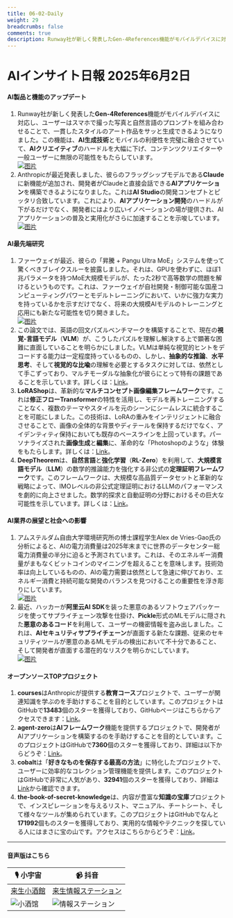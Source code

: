 ```yaml
---
title: 06-02-Daily
weight: 29
breadcrumbs: false
comments: true
description: Runway社が新しく発表したGen-4References機能がモバイルデバイスに対応し、ユーザーはスマホで撮った写真と自然言語のプロンプトを組み合わせることで、一貫したスタイルのアート作品をサッと生成できるようになりました。この機能は、AI生成技術とモバイルの利便性を完璧に融合させていて、AIクリエイティブのハードルを大幅に下げ、コンテンツクリエイターや一般ユーザーに無限の可能性をもたらしています。
---
```

# AIインサイト日報 2025年6月2日

#### **AI製品と機能のアップデート**

1.  Runway社が新しく発表した**Gen-4References**機能がモバイルデバイスに対応し、ユーザーはスマホで撮った写真と自然言語のプロンプトを組み合わせることで、一貫したスタイルのアート作品をサッと生成できるようになりました。この機能は、**AI生成技術**とモバイルの利便性を完璧に融合させていて、**AIクリエイティブ**のハードルを大幅に下げ、コンテンツクリエイターや一般ユーザーに無限の可能性をもたらしています。
    <br/> [![图片](https://autoproxy.justlikemaki.vip/?pp=https://pic.chinaz.com/2025/0530/6388420978332595536873671.png)](https://autoproxy.justlikemaki.vip/?pp=https://pic.chinaz.com/2025/0530/6388420978332595536873671.png) <br/>
2.  Anthropicが最近発表しました、彼らのフラッグシップモデルである**Claude**に新機能が追加され、開発者がClaudeと直接会話できる**AIアプリケーション**を構築できるようになりました。これは**AI Studio**の開発コンセプトとピッタリ合致しています。これにより、**AIアプリケーション開発**のハードルが下がるだけでなく、開発者にはより広いイノベーションの場が提供され、AIアプリケーションの普及と実用化がさらに加速することを示唆しています。
    <br/> [![图片](https://autoproxy.justlikemaki.vip/?pp=https://pic.chinaz.com/picmap/202403050858462025_0.jpg)](https://autoproxy.justlikemaki.vip/?pp=https://pic.chinaz.com/picmap/202403050858462025_0.jpg) <br/>

#### **AI最先端研究**

1.  ファーウェイが最近、彼らの「昇騰 + Pangu Ultra MoE」システムを使って驚くべきブレイクスルーを披露しました。それは、GPUを使わずに、ほぼ1兆パラメータを持つMoE大規模モデルが、たった2秒で高等数学の問題を解けるというものです。これは、ファーウェイが自社開発・制御可能な国産コンピューティングパワーとモデルトレーニングにおいて、いかに強力な実力を持っているかを示すだけでなく、将来の大規模AIモデルのトレーニングと応用にも新たな可能性を切り開きました。
    <br/> [![图片](https://autoproxy.justlikemaki.vip/?pp=https://pic.chinaz.com/2025/0530/6388421664760221719225455.png)](https://autoproxy.justlikemaki.vip/?pp=https://pic.chinaz.com/2025/0530/6388421664760221719225455.png) <br/>
2.  この論文では、英語の回文パズルベンチマークを構築することで、現在の**視覚-言語モデル**（**VLM**）が、こうしたパズルを理解し解決する上で顕著な困難に直面していることを明らかにしました。VLMは単純な視覚的ヒントをデコードする能力は一定程度持っているものの、しかし、**抽象的な推論**、**水平思考**、そして**視覚的な比喩**の理解を必要とするタスクに対しては、依然として手こずっており、マルチモーダルな抽象化が彼らにとって特有の課題であることを示しています。詳しくは：[Link](https://arxiv.org/abs/2505.23759)。
3.  **LoRAShop**は、革新的な**マルチコンセプト画像編集フレームワーク**です。これは**修正フローTransformer**の特性を活用し、モデルを再トレーニングすることなく、複数のテーマやスタイルを元のシーンにシームレスに統合することを可能にしました。この技術は、LoRAの重みをインテリジェントに融合させることで、画像の全体的な背景やディテールを保持するだけでなく、アイデンティティ保持においても既存のベースラインを上回っています。パーソナライズされた**画像生成**と**編集**に、革命的な「Photoshopのような」体験をもたらします。詳しくは：[Link](https://arxiv.org/abs/2505.23758)。
4.  **DeepTheorem**は、**自然言語**と**強化学習**（**RL-Zero**）を利用して、**大規模言語モデル**（**LLM**）の数学的推論能力を強化する非公式の**定理証明フレームワーク**です。このフレームワークは、大規模な高品質データセットと革新的な戦略によって、IMOレベルの非公式定理証明におけるLLMのパフォーマンスを劇的に向上させました。数学的探求と自動証明の分野におけるその巨大な可能性を示しています。詳しくは：[Link](https://arxiv.org/abs/2505.23754)。

#### **AI業界の展望と社会への影響**

1.  アムステルダム自由大学環境研究所の博士課程学生Alex de Vries-Gao氏の分析によると、AIの電力消費量は2025年末までに世界のデータセンター総電力消費量の半分に迫ると予測されています。これは、そのエネルギー消費量がまもなくビットコインのマイニングを超えることを意味します。技術効率は向上しているものの、AIの電力需要は依然として急速に伸びており、エネルギー消費と持続可能な開発のバランスを見つけることの重要性を浮き彫りにしています。
    <br/> [![图片](https://autoproxy.justlikemaki.vip/?pp=https://pic.chinaz.com/picmap/202005281122057197_51.jpg)](https://autoproxy.justlikemaki.vip/?pp=https://pic.chinaz.com/picmap/202005281122057197_51.jpg) <br/>
2.  最近、ハッカーが**阿里云AI SDK**を装った悪意のあるソフトウェアパッケージを使ってサプライチェーン攻撃を仕掛け、**Pickle**形式のMLモデルに隠された**悪意のあるコード**を利用して、ユーザーの機密情報を盗み出しました。これは、**AIセキュリティサプライチェーン**が直面する新たな課題、従来のセキュリティツールが悪意のあるMLモデルの検出において不十分であること、そして開発者が直面する潜在的なリスクを明らかにしています。
    <br/> [![图片](https://autoproxy.justlikemaki.vip/?pp=https://pic.chinaz.com/picmap/202306161513254632_1.jpg)](https://autoproxy.justlikemaki.vip/?pp=https://pic.chinaz.com/picmap/202306161513254632_1.jpg) <br/>

#### **オープンソースTOPプロジェクト**

1.  **courses**はAnthropicが提供する**教育コース**プロジェクトで、ユーザーが関連知識を学ぶのを手助けすることを目的としています。このプロジェクトはGitHubで**13483**個のスターを獲得しており、GitHubページはこちらからアクセスできます：[Link](https://github.com/anthropics/courses)。
2.  **agent-zero**は**AIフレームワーク**機能を提供するプロジェクトで、開発者がAIアプリケーションを構築するのを手助けすることを目的としています。このプロジェクトはGitHubで**7360**個のスターを獲得しており、詳細は以下からどうぞ：[Link](https://github.com/frdel/agent-zero)。
3.  **cobalt**は「**好きなものを保存する最高の方法**」に特化したプロジェクトで、ユーザーに効率的なコレクション管理機能を提供します。このプロジェクトはGitHubで非常に人気があり、**32941**個のスターを獲得しており、詳細は[Link](https://github.com/imputnet/cobalt)から確認できます。
4.  **the-book-of-secret-knowledge**は、内容が豊富な**知識の宝庫**プロジェクトで、インスピレーションを与えるリスト、マニュアル、チートシート、そして様々なツールが集められています。このプロジェクトはGitHubでなんと**171992**個ものスターを獲得しており、実用的な情報やテクニックを探している人にはまさに宝の山です。アクセスはこちらからどうぞ：[Link](https://github.com/trimstray/the-book-of-secret-knowledge)。

---

#### **音声版はこちら**

| 🎙️ **小宇宙** | 📹 **抖音** |
| --- | --- |
| [来生小酒館](https://www.xiaoyuzhoufm.com/podcast/683c62b7c1ca9cf575a5030e) | [来生情報ステーション](https://www.douyin.com/user/MS4wLjABAAAAwpwqPQlu38sO38VyWgw9ZjDEnN4bMR5j8x111UxpseHR9DpB6-CveI5KRXOWuFwG)|
| ![小酒馆](https://s1.imagehub.cc/images/2025/06/24/f959f7984e9163fc50d3941d79a7f262.md.png) | ![情報ステーション](https://s1.imagehub.cc/images/2025/06/24/7fc30805eeb831e1e2baa3a240683ca3.md.png) |